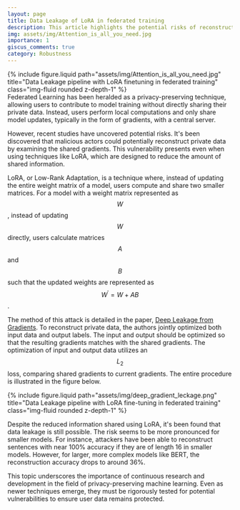```yaml
---
layout: page
title: Data Leakage of LoRA in federated training
description: This article highlights the potential risks of reconstructing private data from the gradients shared in Federated Learning, especially when using the LoRA finetuning technique.
img: assets/img/Attention_is_all_you_need.jpg
importance: 1
giscus_comments: true
category: Robustness
---
```


<div class="row">
    <div class="col-sm mt-3 mt-md-0">
        {% include figure.liquid path="assets/img/Attention_is_all_you_need.jpg"
        title="Data Leakage pipeline with LoRA finetuning in federated training" class="img-fluid rounded z-depth-1" %}
    </div>
</div>
Federated Learning has been heralded as a privacy-preserving technique, allowing users to contribute to model training without directly sharing their private data. Instead, users perform local computations and only share model updates, typically in the form of gradients, with a central server.

However, recent studies have uncovered potential risks. It's been discovered that malicious actors could potentially reconstruct private data by examining the shared gradients. This vulnerability presents even when using techniques like LoRA, which are designed to reduce the amount of shared information.

LoRA, or Low-Rank Adaptation, is a technique where, instead of updating the entire weight matrix of a model,
users compute and share two smaller matrices. For a model with a weight matrix represented as
$$W$$, instead of updating $$W$$ directly, users calculate matrices
$$A$$ and $$B$$ such that the updated weights are represented as
$$W^{′}=W+AB$$.

The method of this attack is detailed in the paper, [Deep Leakage from Gradients](https://papers.nips.cc/paper_files/paper/2019/file/60a6c4002cc7b29142def8871531281a-Paper.pdf).
To reconstruct private data, the authors jointly optimized both input data and output labels.
The input and output should be optimized so that the resulting gradients matches with the shared gradients.
The optimization of input and output data utilizes an  $$L_2$$ loss, comparing shared gradients to current gradients. The entire procedure is illustrated in the figure below.

<div class="row">
    <div class="col-sm mt-3 mt-md-0">
        {% include figure.liquid path="assets/img/deep_gradient_leckage.png"
        title="Data Leakage pipeline with LoRA fine-tuning in federated training" class="img-fluid rounded z-depth-1" %}
    </div>
</div>



Despite the reduced information shared using LoRA, it's been found that data leakage is still possible. The risk seems to be more pronounced for smaller models. For instance, attackers have been able to reconstruct sentences with near 100% accuracy if they are of length 16 in smaller models. However, for larger, more complex models like BERT, the reconstruction accuracy drops to around 36%.


This topic underscores the importance of continuous research and development in the field of privacy-preserving machine learning. Even as newer techniques emerge, they must be rigorously tested for potential vulnerabilities to ensure user data remains protected.